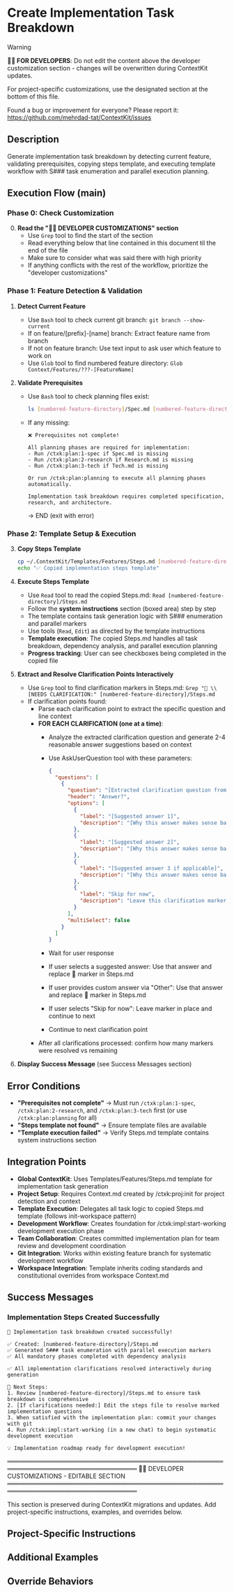 # Create Implementation Task Breakdown
<!-- Template Version: 8 | ContextKit: 0.2.2 | Updated: 2025-10-21 -->

> [!WARNING]
> **👩‍💻 FOR DEVELOPERS**: Do not edit the content above the developer customization section - changes will be overwritten during ContextKit updates.
>
> For project-specific customizations, use the designated section at the bottom of this file.
>
> Found a bug or improvement for everyone? Please report it: <https://github.com/mehrdad-tat/ContextKit/issues>

## Description

Generate implementation task breakdown by detecting current feature, validating prerequisites, copying steps template, and executing template workflow with S### task enumeration and parallel execution planning.

## Execution Flow (main)

### Phase 0: Check Customization

0. **Read the "👩‍💻 DEVELOPER CUSTOMIZATIONS" section**
   - Use `Grep` tool to find the start of the section
   - Read everything below that line contained in this document til the end of the file
   - Make sure to consider what was said there with high priority
   - If anything conflicts with the rest of the workflow, prioritize the "developer customizations"

### Phase 1: Feature Detection & Validation

1. **Detect Current Feature**
   - Use `Bash` tool to check current git branch: `git branch --show-current`
   - If on feature/[prefix]-[name] branch: Extract feature name from branch
   - If not on feature branch: Use text input to ask user which feature to work on
   - Use `Glob` tool to find numbered feature directory: `Glob Context/Features/???-[FeatureName]`

2. **Validate Prerequisites**
   - Use `Bash` tool to check planning files exist:

     ```bash
     ls [numbered-feature-directory]/Spec.md [numbered-feature-directory]/Research.md [numbered-feature-directory]/Tech.md
     ```

   - If any missing:

     ```
     ❌ Prerequisites not complete!

     All planning phases are required for implementation:
     - Run /ctxk:plan:1-spec if Spec.md is missing
     - Run /ctxk:plan:2-research if Research.md is missing
     - Run /ctxk:plan:3-tech if Tech.md is missing

     Or run /ctxk:plan:planning to execute all planning phases automatically.

     Implementation task breakdown requires completed specification, research, and architecture.
     ```

     → END (exit with error)

### Phase 2: Template Setup & Execution

3. **Copy Steps Template**

   ```bash
   cp ~/.ContextKit/Templates/Features/Steps.md [numbered-feature-directory]/Steps.md
   echo "✅ Copied implementation steps template"
   ```

4. **Execute Steps Template**
   - Use `Read` tool to read the copied Steps.md: `Read [numbered-feature-directory]/Steps.md`
   - Follow the **system instructions** section (boxed area) step by step
   - The template contains task generation logic with S### enumeration and parallel markers
   - Use tools (`Read`, `Edit`) as directed by the template instructions
   - **Template execution**: The copied Steps.md handles all task breakdown, dependency analysis, and parallel execution planning
   - **Progress tracking**: User can see checkboxes being completed in the copied file

5. **Extract and Resolve Clarification Points Interactively**
   - Use `Grep` tool to find clarification markers in Steps.md: `Grep "🚨 \\[NEEDS CLARIFICATION:" [numbered-feature-directory]/Steps.md`
   - If clarification points found:
     - Parse each clarification point to extract the specific question and line context
     - **FOR EACH CLARIFICATION (one at a time)**:
       - Analyze the extracted clarification question and generate 2-4 reasonable answer suggestions based on context
       - Use AskUserQuestion tool with these parameters:

         ```json
         {
           "questions": [
             {
               "question": "[Extracted clarification question from 🚨 marker]",
               "header": "Answer?",
               "options": [
                 {
                   "label": "[Suggested answer 1]",
                   "description": "[Why this answer makes sense based on context]"
                 },
                 {
                   "label": "[Suggested answer 2]",
                   "description": "[Why this answer makes sense based on context]"
                 },
                 {
                   "label": "[Suggested answer 3 if applicable]",
                   "description": "[Why this answer makes sense based on context]"
                 },
                 {
                   "label": "Skip for now",
                   "description": "Leave this clarification marker for later resolution"
                 }
               ],
               "multiSelect": false
             }
           ]
         }
         ```

       - Wait for user response
       - If user selects a suggested answer: Use that answer and replace 🚨 marker in Steps.md
       - If user provides custom answer via "Other": Use that answer and replace 🚨 marker in Steps.md
       - If user selects "Skip for now": Leave marker in place and continue to next
       - Continue to next clarification point
     - After all clarifications processed: confirm how many markers were resolved vs remaining

6. **Display Success Message** (see Success Messages section)

## Error Conditions

- **"Prerequisites not complete"** → Must run `/ctxk:plan:1-spec`, `/ctxk:plan:2-research`, and `/ctxk:plan:3-tech` first (or use `/ctxk:plan:planning` for all)
- **"Steps template not found"** → Ensure template files are available
- **"Template execution failed"** → Verify Steps.md template contains system instructions section

## Integration Points

- **Global ContextKit**: Uses Templates/Features/Steps.md template for implementation task generation
- **Project Setup**: Requires Context.md created by /ctxk:proj:init for project detection and context
- **Template Execution**: Delegates all task logic to copied Steps.md template (follows init-workspace pattern)
- **Development Workflow**: Creates foundation for /ctxk:impl:start-working development execution phase
- **Team Collaboration**: Creates committed implementation plan for team review and development coordination
- **Git Integration**: Works within existing feature branch for systematic development workflow
- **Workspace Integration**: Template inherits coding standards and constitutional overrides from workspace Context.md

## Success Messages

### Implementation Steps Created Successfully

```
🎉 Implementation task breakdown created successfully!

✅ Created: [numbered-feature-directory]/Steps.md
✅ Generated S### task enumeration with parallel execution markers
✅ All mandatory phases completed with dependency analysis

✅ All implementation clarifications resolved interactively during generation

🔗 Next Steps:
1. Review [numbered-feature-directory]/Steps.md to ensure task breakdown is comprehensive
2. [If clarifications needed:] Edit the steps file to resolve marked implementation questions
3. When satisfied with the implementation plan: commit your changes with git
4. Run /ctxk:impl:start-working (in a new chat) to begin systematic development execution

💡 Implementation roadmap ready for development execution!
```

════════════════════════════════════════════════════════════════════════════════
👩‍💻 DEVELOPER CUSTOMIZATIONS - EDITABLE SECTION
════════════════════════════════════════════════════════════════════════════════

This section is preserved during ContextKit migrations and updates.
Add project-specific instructions, examples, and overrides below.

## Project-Specific Instructions

<!-- Add any project-specific guidance for task breakdown and step creation here -->

## Additional Examples

<!-- Add examples of task breakdown patterns that work well with your project -->

## Override Behaviors

<!-- Document any project-specific task organization overrides here -->